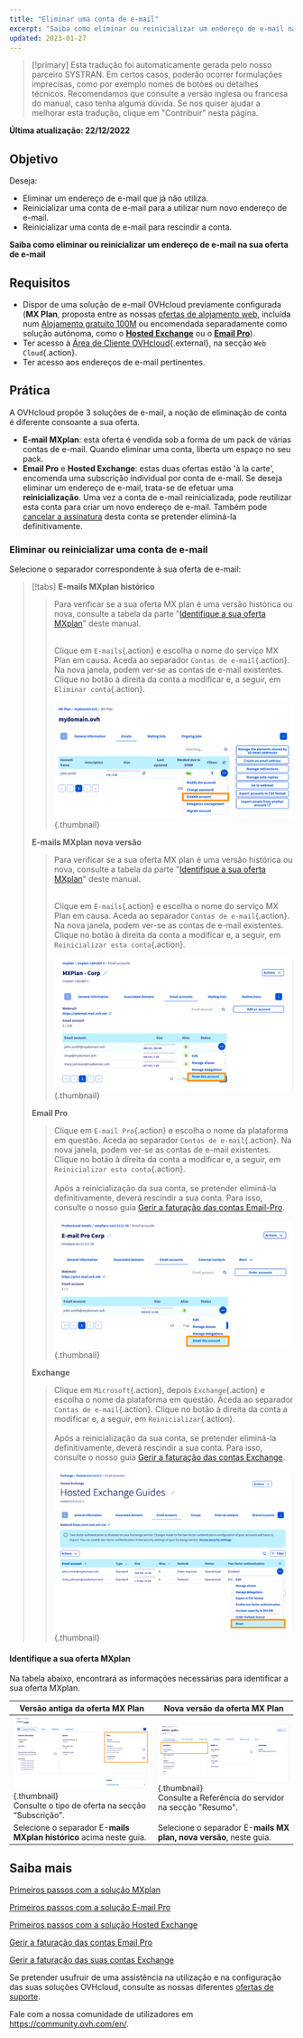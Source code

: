```yaml
---
title: "Eliminar uma conta de e-mail"
excerpt: "Saiba como eliminar ou reinicializar um endereço de e-mail na sua oferta de e-mail"
updated: 2023-01-27
---
```


> [!primary]
> Esta tradução foi automaticamente gerada pelo nosso parceiro SYSTRAN. Em certos casos, poderão ocorrer formulações imprecisas, como por exemplo nomes de botões ou detalhes técnicos. Recomendamos que consulte a versão inglesa ou francesa do manual, caso tenha alguma dúvida. Se nos quiser ajudar a melhorar esta tradução, clique em "Contribuir" nesta página.
>

**Última atualização: 22/12/2022**

## Objetivo

Deseja:

- Eliminar um endereço de e-mail que já não utiliza. 
- Reinicializar uma conta de e-mail para a utilizar num novo endereço de e-mail. 
- Reinicializar uma conta de e-mail para rescindir a conta.

**Saiba como eliminar ou reinicializar um endereço de e-mail na sua oferta de e-mail**

## Requisitos

- Dispor de uma solução de e-mail OVHcloud previamente configurada (**MX Plan**, proposta entre as nossas [ofertas de alojamento web](https://www.ovhcloud.com/pt/web-hosting/), incluída num [Alojamento gratuito 100M](https://www.ovhcloud.com/pt/domains/free-web-hosting/) ou encomendada separadamente como solução autónoma, como o [**Hosted Exchange**](https://www.ovhcloud.com/pt/emails/hosted-exchange/) ou o [**Email Pro**](https://www.ovhcloud.com/pt/emails/email-pro/)).
- Ter acesso à [Área de Cliente OVHcloud](https://www.ovh.com/auth/?action=gotomanager&from=https://www.ovh.pt/&ovhSubsidiary=pt){.external}, na secção `Web Cloud`{.action}.
- Ter acesso aos endereços de e-mail pertinentes.

## Prática <a name="instructions"></a>

A OVHcloud propõe 3 soluções de e-mail, a noção de eliminação de conta é diferente consoante a sua oferta.

- **E-mail MXplan**: esta oferta é vendida sob a forma de um pack de várias contas de e-mail. Quando eliminar uma conta, liberta um espaço no seu pack. 
- **Email Pro** e **Hosted Exchange**: estas duas ofertas estão 'à la carte', encomenda uma subscrição individual por conta de e-mail. Se deseja eliminar um endereço de e-mail, trata-se de efetuar uma **reinicialização**. Uma vez a conta de e-mail reinicializada, pode reutilizar esta conta para criar um novo endereço de e-mail. Também pode [cancelar a assinatura](/pages/web/microsoft-collaborative-solutions/manage_billing_exchange#eliminar-contas) desta conta se pretender eliminá-la definitivamente.

### Eliminar ou reinicializar uma conta de e-mail

Selecione o separador correspondente à sua oferta de e-mail:

> [!tabs]
> **E-mails MXplan histórico**
>>
>> Para verificar se a sua oferta MX plan é uma versão histórica ou nova, consulte a tabela da parte "[Identifique a sua oferta MXplan](#whichmxplan)" deste manual.<br><br>
>>
>> Clique em `E-mails`{.action} e escolha o nome do serviço MX Plan em causa. Aceda ao separador `Contas de e-mail`{.action}. Na nova janela, podem ver-se as contas de e-mail existentes. Clique no botão <i class="icons-ellipsis icons-border-rounded icons-masterbrand-blue"></i> à direita da conta a modificar e, a seguir, em `Eliminar conta`{.action}.<br><br>
>>![email](images/email-mxplan-legacy-reset.png){.thumbnail}<br>
>>
> **E-mails MXplan nova versão**
>>
>> Para verificar se a sua oferta MX plan é uma versão histórica ou nova, consulte a tabela da parte "[Identifique a sua oferta MXplan](#whichmxplan)" deste manual.<br><br>
>>
>> Clique em `E-mails`{.action} e escolha o nome do serviço MX Plan em causa. Aceda ao separador `Contas de e-mail`{.action}. Na nova janela, podem ver-se as contas de e-mail existentes. Clique no botão <i class="icons-ellipsis icons-border-rounded icons-masterbrand-blue"></i> à direita da conta a modificar e, a seguir, em `Reinicializar esta conta`{.action}.<br><br>
>>![e-mail](images/email-mxplan-new-reset.png){.thumbnail}<br>
>>
> **Email Pro**
>>
>> Clique em `E-mail Pro`{.action} e escolha o nome da plataforma em questão. Aceda ao separador `Contas de e-mail`{.action}. Na nova janela, podem ver-se as contas de e-mail existentes. Clique no botão <i class="icons-ellipsis icons-border-rounded icons-masterbrand-blue"></i> à direita da conta a modificar e, a seguir, em `Reinicializar esta conta`{.action}.<br><br>
>> Após a reinicialização da sua conta, se pretender eliminá-la definitivamente, deverá rescindir a sua conta. Para isso, consulte o nosso guia [Gerir a faturação das contas Email-Pro](/pages/web/emails-pro/manage_billing_emailpro).<br><br>
>>![email](images/emailpro-reset.png){.thumbnail}<br>
>>
> **Exchange**
>>
>> Clique em `Microsoft`{.action}, depois `Exchange`{.action} e escolha o nome da plataforma em questão. Aceda ao separador `Contas de e-mail`{.action}. Clique no botão <i class="icons-ellipsis icons-border-rounded icons-masterbrand-blue"></i> à direita da conta a modificar e, a seguir, em `Reinicializar`{.action}.<br><br>
>> Após a reinicialização da sua conta, se pretender eliminá-la definitivamente, deverá rescindir a sua conta. Para isso, consulte o nosso guia [Gerir a faturação das contas Exchange](/pages/web/microsoft-collaborative-solutions/manage_billing_exchange).<br><br>
>>![email](images/exchange-reset.png){.thumbnail}<br>
>>

#### Identifique a sua oferta MXplan <a name="whichmxplan"></a>

Na tabela abaixo, encontrará as informações necessárias para identificar a sua oferta MXplan.

|Versão antiga da oferta MX Plan|Nova versão da oferta MX Plan|
|---|---|
|![email](images/mxplan-starter-legacy-step1.png){.thumbnail}<br> Consulte o tipo de oferta na secção “Subscrição”.|![email](images/mxplan-starter-new-step1.png){.thumbnail}<br>Consulte a Referência do servidor na secção "Resumo".|
|Selecione o separador E-**mails MXplan histórico** acima neste guia.|Selecione o separador E-**mails MX plan, nova versão**, neste guia.|<br>


## Saiba mais

[Primeiros passos com a solução MXplan](/pages/web/emails/email_generalities)

[Primeiros passos com a solução E-mail Pro](/pages/web/emails-pro/first_config)

[Primeiros passos com a solução Hosted Exchange](/pages/web/microsoft-collaborative-solutions/exchange_starting_hosted)

[Gerir a faturação das contas Email Pro](/pages/web/emails-pro/manage_billing_emailpro)

[Gerir a faturação das suas contas Exchange](/pages/web/microsoft-collaborative-solutions/manage_billing_exchange)

Se pretender usufruir de uma assistência na utilização e na configuração das suas soluções OVHcloud, consulte as nossas diferentes [ofertas de suporte](https://www.ovhcloud.com/pt/support-levels/).

Fale com a nossa comunidade de utilizadores em <https://community.ovh.com/en/>.
